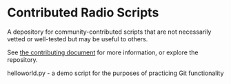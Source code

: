 Contributed Radio Scripts
=========================

A depository for community-contributed scripts that are not necessarily vetted
or well-tested but may be useful to others.

See [the contributing document](CONTRIBUTING.md) for more information, or
explore the repository.

helloworld.py - a demo script for the purposes of practicing Git 
functionality
